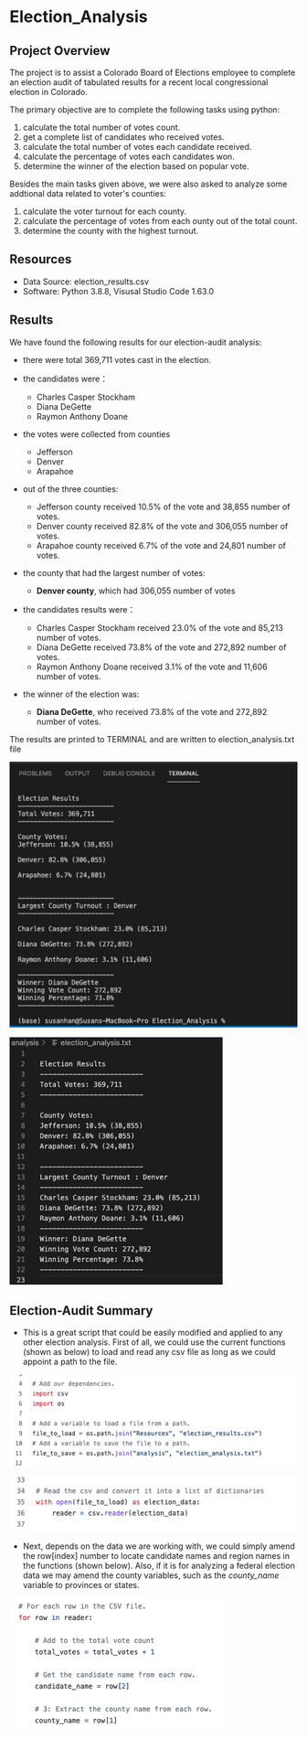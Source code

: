 # Election_Analysis 

## Project Overview
The project is to assist a Colorado Board of Elections employee to complete an election audit of tabulated results for a recent local congressional election in Colorado.

The primary objective are to complete the following tasks using python:

  1) calculate the total number of votes count.
  2) get a complete list of candidates who received votes.
  3) calculate the total number of votes each candidate received.
  4) calculate the percentage of votes each candidates won. 
  5) determine the winner of the election based on popular vote. 

Besides the main tasks given above, we were also asked to analyze some addtional data related to voter's counties:

  1) calculate the voter turnout for each county.
  2) calculate the percentage of votes from each ounty out of the total count.
  3) determine the county with the highest turnout.


## Resources
- Data Source: election_results.csv
- Software: Python 3.8.8, Visusal Studio Code 1.63.0


## Results

We have found the following results for our election-audit analysis:

- there were total 369,711 votes cast in the election.

- the candidates were：
 
  - Charles Casper Stockham
  - Diana DeGette
  - Raymon Anthony Doane

- the votes were collected from counties
  
  - Jefferson 
  - Denver  
  - Arapahoe

- out of the three counties:

  - Jefferson county received 10.5% of the vote and 38,855 number of votes.
  - Denver county received 82.8% of the vote and 306,055 number of votes.
  - Arapahoe county received 6.7% of the vote and 24,801 number of votes.

- the county that had the largest number of votes:

  - **Denver county**, which had 306,055 number of votes
  
- the candidates results were：

  - Charles Casper Stockham received 23.0% of the vote and 85,213 number of votes.
  - Diana DeGette received 73.8% of the vote and 272,892 number of votes.
  - Raymon Anthony Doane received 3.1% of the vote and 11,606 number of votes.

- the winner of the election was:

  - **Diana DeGette**, who received 73.8% of the vote and 272,892 number of votes.



The results are printed to TERMINAL and are written to election_analysis.txt file




![This is an image](other_supporting_images/terminal_screenshot.png)

![This is an image](other_supporting_images/txt_screeshot.png)




## Election-Audit Summary

- This is a great script that could be easily modified and applied to any other election analysis. First of all, we could use the current functions (shown as below) to load and read any csv file as long as we could appoint a path to the file. 


![This is an image](other_supporting_images/screen_shot_1.png)


![This is an image](other_supporting_images/screen_shot_2.png)



- Next, depends on the data we are working with, we could simply amend the row[index] number to locate candidate names and region names in the functions (shown below). Also, if it is for analyzing a federal election data we may amend the county variables, such as the *county_name* variable to provinces or states.


![This is an image](other_supporting_images/screen_shot_3.png)


